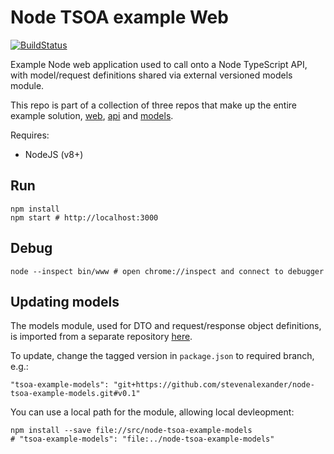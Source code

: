 # Node TSOA example Web

[![BuildStatus](https://travis-ci.org/stevenalexander/node-tsoa-example-web.svg?branch=master)](https://travis-ci.org/stevenalexander/node-tsoa-example-web?branch=master)

Example Node web application used to call onto a Node TypeScript API, with model/request definitions shared via external versioned models module.

This repo is part of a collection of three repos that make up the entire example solution, [web](https://github.com/stevenalexander/node-tsoa-example-web), [api](https://github.com/stevenalexander/node-tsoa-example-api) and [models](https://github.com/stevenalexander/node-tsoa-example-models).

Requires:
* NodeJS (v8+)

## Run

```
npm install
npm start # http://localhost:3000
```

## Debug

```
node --inspect bin/www # open chrome://inspect and connect to debugger
```

## Updating models

The models module, used for DTO and request/response object definitions, is imported from a separate repository [here](https://github.com/stevenalexander/node-tsoa-example-models).

To update, change the tagged version in `package.json` to required branch, e.g.:

```
"tsoa-example-models": "git+https://github.com/stevenalexander/node-tsoa-example-models.git#v0.1"
```

You can use a local path for the module, allowing local devleopment:

```
npm install --save file://src/node-tsoa-example-models
# "tsoa-example-models": "file:../node-tsoa-example-models"
```